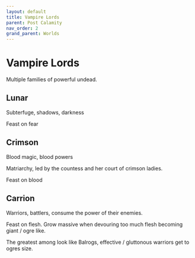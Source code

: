 ```yaml
---
layout: default
title: Vampire Lords
parent: Post Calamity
nav_order: 2
grand_parent: Worlds
---
```


# Vampire Lords

Multiple families of powerful undead.

## Lunar
Subterfuge, shadows, darkness

Feast on fear
## Crimson
Blood magic, blood powers

Matriarchy, led by the countess and her court of crimson ladies.

Feast on blood
## Carrion
Warriors, battlers, consume the power of their enemies.

Feast on flesh. Grow massive when devouring too much flesh becoming giant / ogre like.

The greatest among look like Balrogs, effective / gluttonous warriors get to ogres size.


